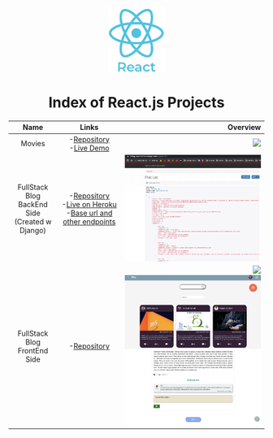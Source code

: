 <p align="center"> 
    <img src='Assets/logo_react.png' height=130>
    <h1 align="center">Index of React.js Projects</h1>
</p> 
  
| Name     | Links                                                      |           Overview                  |
|:--------:|:--------------------------------------------------------------:|------------------------------------:|
|Movies | -[Repository](https://github.com/SemihDurmus/SDR_01_Movies)<br/>-[Live Demo](https://semihdurmus.github.io/SDR_01_Movies/)| <img src='Assets/Movies40s2.gif' width='700px'>|
|FullStack Blog<br/>BackEnd Side <br/> (Created w Django)  | -[Repository](https://github.com/SemihDurmus/Fullstack_Blog_App_Backend.git)<br/> -[Live on Heroku](https://fs-blog-backend.herokuapp.com/api/post-list/)<br/> -[Base url and other endpoints](https://fs-blog-backend.herokuapp.com/)| <img src='Assets/blog_backend.png' width='700px'>|
|FullStack Blog<br/>FrontEnd Side | -[Repository](https://github.com/SemihDurmus/FullStack_Blog_App_FrontEnd)<br/> |<img src='Assets/landing.png' width='700px'><br/><img src='Assets/home.png' width='700px'><br/><img src='Assets/comment.png' width='700px'>|
